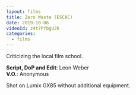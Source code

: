 ```yaml
---
layout: films
title: Zero Waste (ESCAC)
date: 2019-10-06
videoId: z4t7PYbgUJk
categories:
  - films
---
```


Criticizing the local film school.

**Script, DoP and Edit**: Leon Weber<br/>
**V.O.**: Anonymous

Shot on Lumix GX85 without additional equipment.

